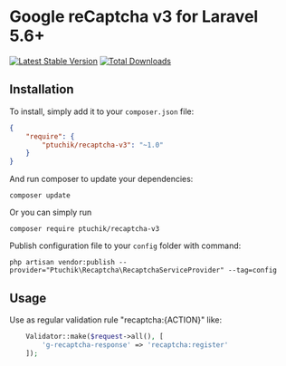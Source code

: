 # Google reCaptcha v3 for Laravel 5.6+

[![Latest Stable Version](https://poser.pugx.org/ptuchik/recaptcha-v3/version.png)](https://packagist.org/packages/ptuchik/recaptcha-v3)
[![Total Downloads](https://poser.pugx.org/ptuchik/recaptcha-v3/d/total.png)](https://packagist.org/packages/ptuchik/recaptcha-v3)

## Installation

To install, simply add it
to your `composer.json` file:

```json
{
    "require": {
        "ptuchik/recaptcha-v3": "~1.0"
    }
}
```

And run composer to update your dependencies:

    composer update

Or you can simply run

    composer require ptuchik/recaptcha-v3
    
Publish configuration file to your `config` folder with command:

    php artisan vendor:publish --provider="Ptuchik\Recaptcha\RecaptchaServiceProvider" --tag=config

## Usage

Use as regular validation rule "recaptcha:{ACTION}" like:

```php
    Validator::make($request->all(), [
        'g-recaptcha-response' => 'recaptcha:register'
    ]);
```
